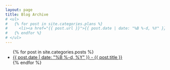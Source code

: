 ```yaml
---
layout: page
title: Blog Archive
# <ul>
#   {% for post in site.categories.plans %}
#     <li><a href="{{ post.url }}">{{ post.date | date: "%B %-d, %Y" }} - {{ post.title }}</a></li>
#   {% endfor %}
# </ul>
---
```


<ul>
  {% for post in site.categories.posts %}
    <li><a href="{{ post.url }}" class="post-link">{{ post.date | date: "%B %-d, %Y" }} - {{ post.title }}</a></li>
  {% endfor %}
</ul>